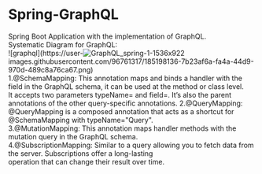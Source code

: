 # Spring-GraphQL</br>
Spring Boot Application with the implementation of GraphQL.<br/>
Systematic Diagram for GraphQL:<br/>
![graphql](https://user-![GraphQL_spring-1-1536x922](https://user-images.githubusercontent.com/96761317/185198939-15dbf9f1-f051-4827-8053-80b67ecfceca.png)
<br/>
images.githubusercontent.com/96761317/185198136-7b23af6a-fa4a-44d9-970d-489c8a76ca67.png)
<br/>
1.@SchemaMapping: This annotation maps and binds a handler with the field in the GraphQL schema, it can be used at the method or class level.<br/>
It accepts two parameters typeName= and field=. It’s also the parent annotations of the other query-specific annotations.
2.@QueryMapping: @QueryMapping is a composed annotation that acts as a shortcut for @SchemaMapping with typeName="Query".<br/>
3.@MutationMapping: This annotation maps handler methods with the mutation query in the GraphQL schema.<br/>
4.@SubscriptionMapping: Similar to a query allowing you to fetch data from the server. Subscriptions offer a long-lasting<br/>
operation that can change their result over time.
